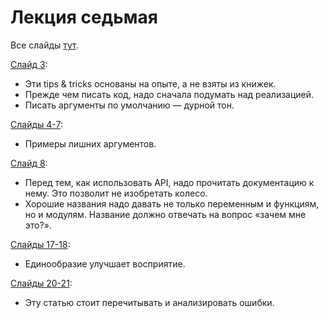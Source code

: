 # Лекция седьмая
Все слайды [тут](http://melevir.com/static/styleru_py/slides/7.html).

[Слайд 3](http://melevir.com/static/styleru_py/slides/7.html?full#3):
- Эти tips & tricks основаны на опыте, а не взяты из книжек.
- Прежде чем писать код, надо сначала подумать над реализацией.
- Писать аргументы по умолчанию — дурной тон.

[Слайды 4-7](http://melevir.com/static/styleru_py/slides/7.html?full#4):
- Примеры лишних аргументов.

[Слайд 8](http://melevir.com/static/styleru_py/slides/7.html?full#8):
- Перед тем, как использовать API, надо прочитать документацию к нему. Это позволит не изобретать колесо.
- Хорошие названия надо давать не только переменным и функциям, но и модулям. Название должно отвечать на вопрос «зачем мне это?».

[Слайды 17-18](http://melevir.com/static/styleru_py/slides/7.html?full#17):
- Единообразие улучшает восприятие.

[Слайды 20-21](http://melevir.com/static/styleru_py/slides/7.html?full#20):
- Эту статью стоит перечитывать и анализировать ошибки.
